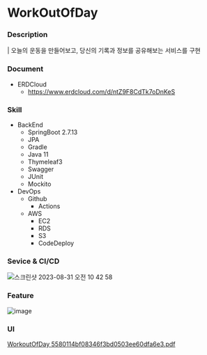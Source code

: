# WorkOutOfDay

### Description
| 오늘의 운동을 만들어보고, 당신의 기록과 정보를 공유해보는 서비스를 구현

### Document
- ERDCloud
  - https://www.erdcloud.com/d/ntZ9F8CdTk7oDnKeS

### Skill
  - BackEnd
    - SpringBoot 2.7.13
    - JPA
    - Gradle
    - Java 11
    - Thymeleaf3
    - Swagger
    - JUnit
    - Mockito
 - DevOps
   - Github
      - Actions
   - AWS
      - EC2
      - RDS
      - S3
      - CodeDeploy

### Sevice & CI/CD
![스크린샷 2023-08-31 오전 10 42 58](https://github.com/bonggyoson/WorkOutOfDay/assets/77199221/5c6e87fe-5cf7-4d5d-a77c-a60875ceffdc)

### Feature
![image](https://github.com/bonggyoson/WorkOutOfDay/assets/77199221/4b8c3240-b43a-4d45-b435-e2d5f3338b2e)

### UI
[WorkoutOfDay 5580114bf08346f3bd0503ee60dfa6e3.pdf](https://github.com/bonggyoson/WorkOutOfDay/files/12518926/WorkoutOfDay.5580114bf08346f3bd0503ee60dfa6e3.pdf)

